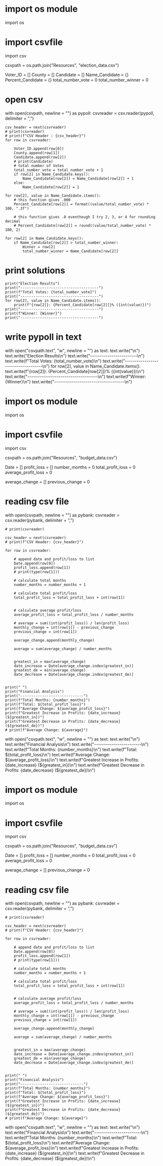 # import os module
import os

# import csvfile
import csv

csvpath = os.path.join("Resources", "election_data.csv")

Voter_ID = []
County = []
Candidate = []
Name_Candidate = {}
Percent_Candidate = {}
total_number_vote = 0
total_number_winner = 0

# open csv

with open(csvpath, newline = "") as pypoll:
    csvreader = csv.reader(pypoll, delimiter = ",")

    csv_header = next(csvreader)
    # print(csvreader)
    # print(f"CSV Header : {csv_header}")
    for row in csvreader:
        
        Voter_ID.append(row[0])
        County.append(row[1])
        Candidate.append(row[2])
        # print(Candidate)
        # total number of Votes
        total_number_vote = total_number_vote + 1
        if row[2] in Name_Candidate.keys():
            Name_Candidate[row[2]] = Name_Candidate[row[2]] + 1
        else:
            Name_Candidate[row[2]] = 1
    
    for row[2], value in Name_Candidate.items():
        # this function gives .000
        Percent_Candidate[row[2]] = format((value/total_number_vote) * 100, ".3f")
        
        # this function gives .0 eventhough I try 2, 3, or 4 for rounding decimal
        # Percent_Candidate[row[2]] = round((value/total_number_vote) * 100, 2)

    for row[2] in Name_Candidate.keys():
        if Name_Candidate[row[2]] > total_number_winner:
            Winner = row[2]
            total_number_winner = Name_Candidate[row[2]]

# print solutions

    print("Election Results")
    print("------------------------------------")
    print(f"Total Votes: {total_number_vote}")
    print("------------------------------------")
    for row[2], value in Name_Candidate.items():
        print(f"{row[2]}: {Percent_Candidate[row[2]]}% ({int(value)})")
    print("------------------------------------")
    print(f"Winner: {Winner}")
    print("------------------------------------")

# write pypoll in text

with open("csvpath.text", "w", newline = "") as text:
    text.write("\n")
    text.write("Election Results\n")
    text.write("------------------------\n")
    text.write(f"Total Votes: {total_number_vote}\n")
    text.write("------------------------------------\n")
    for row[2], value in Name_Candidate.items():
        text.write(f"{row[2]}: {Percent_Candidate[row[2]]}% ({int(value)})\n")
    text.write("------------------------------------\n")
    text.write(f"Winner: {Winner}\n")
    text.write("------------------------------------\n")

# import os module
import os

# import csvfile
import csv

csvpath = os.path.join("Resources", "budget_data.csv")

Date = []
profit_loss = []
number_months = 0
total_profit_loss = 0
average_profit_loss = 0

average_change = []
previous_change = 0



# reading csv file
with open(csvpath, newline = "") as pybank:
    csvreader = csv.reader(pybank, delimiter = ",")

    # print(csvreader)

    csv_header = next(csvreader)
    # print(f"CSV Header: {csv_header}")

    for row in csvreader:
        
        # append date and profit/loss to list
        Date.append(row[0])
        profit_loss.append(row[1])
        # print(type(row[1]))

        # calculate total months
        number_months = number_months + 1

        # calculate total profit/loss
        total_profit_loss = total_profit_loss + int(row[1])


        # calculate average profit/loss
        average_profit_loss = total_profit_loss / number_months

        # average = sum((int(profit_loss)) / len(profit_loss)
        monthly_change = int(row[1]) - previous_change
        previous_change = int(row[1])

        average_change.append(monthly_change)

        average = sum(average_change) / number_months
      

        greatest_in = max(average_change)
        date_increase = Date[average_change.index(greatest_in)]
        greatest_de = min(average_change)
        date_decrease = Date[average_change.index(greatest_de)]

        
    print(" ")
    print("Financial Analysis")
    print("-----------------------------")
    print(f"Total Months: {number_months}")
    print(f"Total: ${total_profit_loss}")
    print(f"Average Change: ${average_profit_loss}")
    print(f"Greatest Increase in Profits: {date_increase} (${greatest_in})")
    print(f"Greatest Decrease in Profits: {date_decrease} (${greatest_de})")
    # print(f"Average Change: ${average}")

with open("csvpath.text", "w", newline = "") as text:
    text.write("\n")
    text.write("Financial Analysis\n")
    text.write("------------------------\n")
    text.write(f"Total Months: {number_months}\n")
    text.write(f"Total: ${total_profit_loss}\n")
    text.write(f"Average Change: ${average_profit_loss}\n")
    text.write(f"Greatest Increase in Profits: {date_increase} (${greatest_in})\n")
    text.write(f"Greatest Decrease in Profits: {date_decrease} (${greatest_de})\n")

# import os module
import os

# import csvfile
import csv

csvpath = os.path.join("Resources", "budget_data.csv")

Date = []
profit_loss = []
number_months = 0
total_profit_loss = 0
average_profit_loss = 0

average_change = []
previous_change = 0



# reading csv file
with open(csvpath, newline = "") as pybank:
    csvreader = csv.reader(pybank, delimiter = ",")

    # print(csvreader)

    csv_header = next(csvreader)
    # print(f"CSV Header: {csv_header}")

    for row in csvreader:
        
        # append date and profit/loss to list
        Date.append(row[0])
        profit_loss.append(row[1])
        # print(type(row[1]))

        # calculate total months
        number_months = number_months + 1

        # calculate total profit/loss
        total_profit_loss = total_profit_loss + int(row[1])


        # calculate average profit/loss
        average_profit_loss = total_profit_loss / number_months

        # average = sum((int(profit_loss)) / len(profit_loss)
        monthly_change = int(row[1]) - previous_change
        previous_change = int(row[1])

        average_change.append(monthly_change)

        average = sum(average_change) / number_months
      

        greatest_in = max(average_change)
        date_increase = Date[average_change.index(greatest_in)]
        greatest_de = min(average_change)
        date_decrease = Date[average_change.index(greatest_de)]

        
    print(" ")
    print("Financial Analysis")
    print("-----------------------------")
    print(f"Total Months: {number_months}")
    print(f"Total: ${total_profit_loss}")
    print(f"Average Change: ${average_profit_loss}")
    print(f"Greatest Increase in Profits: {date_increase} (${greatest_in})")
    print(f"Greatest Decrease in Profits: {date_decrease} (${greatest_de})")
    # print(f"Average Change: ${average}")

with open("csvpath.text", "w", newline = "") as text:
    text.write("\n")
    text.write("Financial Analysis\n")
    text.write("------------------------\n")
    text.write(f"Total Months: {number_months}\n")
    text.write(f"Total: ${total_profit_loss}\n")
    text.write(f"Average Change: ${average_profit_loss}\n")
    text.write(f"Greatest Increase in Profits: {date_increase} (${greatest_in})\n")
    text.write(f"Greatest Decrease in Profits: {date_decrease} (${greatest_de})\n")
